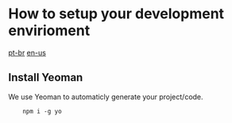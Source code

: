 # How to setup your development envirioment

[pt-br](https://github.com/polutz/polutz/blob/master/docs/setup.pt-br.md)
[en-us](https://github.com/polutz/polutz/blob/master/docs/setup.md)

## Install Yeoman
We use Yeoman to automaticly generate your project/code.
```
    npm i -g yo
```
